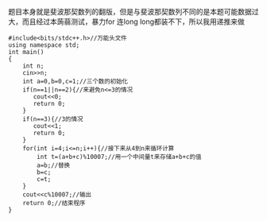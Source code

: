 题目本身就是斐波那契数列的翻版，但是与斐波那契数列不同的是本题可能数据过大，而且经过本蒟蒻测试，暴力for 连long long都装不下，所以我用递推来做
```
#include<bits/stdc++.h>//万能头文件
using namespace std;
int main()
{
	int n;
	cin>>n;
	int a=0,b=0,c=1;//三个数的初始化
	if(n==1||n==2){//来避免n<=3的情况
	   cout<<0;
	   return 0;
    }
    if(n==3){//3的情况
       cout<<1;
       return 0;
    }
	for(int i=4;i<=n;i++){//接下来从4到n来循环计算
		int t=(a+b+c)%10007;//用一个中间量t来存储a+b+c的值
		a=b;//替换
		b=c;
		c=t;
    }
    cout<<c%10007;//输出
	return 0;//结束程序
}
```